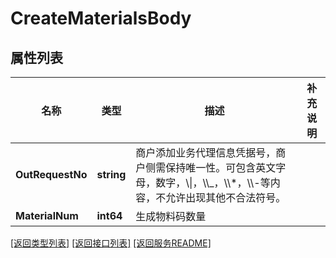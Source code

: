 # CreateMaterialsBody

## 属性列表

名称 | 类型 | 描述 | 补充说明
------------ | ------------- | ------------- | -------------
**OutRequestNo** | **string** | 商户添加业务代理信息凭据号，商户侧需保持唯一性。可包含英文字母，数字，\\\\|，\\\\_，\\\\*，\\\\-等内容，不允许出现其他不合法符号。 | 
**MaterialNum** | **int64** | 生成物料码数量 | 

[\[返回类型列表\]](README.md#类型列表)
[\[返回接口列表\]](README.md#接口列表)
[\[返回服务README\]](README.md)


